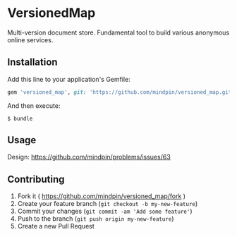 # VersionedMap
Multi-version document store. Fundamental tool to build various anonymous online services.

## Installation

Add this line to your application's Gemfile:

```ruby
gem 'versioned_map', git: 'https://github.com/mindpin/versioned_map.git'
```

And then execute:

    $ bundle


## Usage

Design: https://github.com/mindpin/problems/issues/63

## Contributing

1. Fork it ( https://github.com/mindpin/versioned_map/fork )
2. Create your feature branch (`git checkout -b my-new-feature`)
3. Commit your changes (`git commit -am 'Add some feature'`)
4. Push to the branch (`git push origin my-new-feature`)
5. Create a new Pull Request
